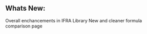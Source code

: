 Whats New:
----------------------
Overall enchancements in IFRA Library
New and cleaner formula comparison page
